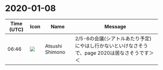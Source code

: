 # 2020-01-08

|Time (UTC)|Icon|Name|Message|
|---|---|---|---|
|06:46|![](https://secure.gravatar.com/avatar/3f82b853a23d9a6d1ce612d83f3a3a54.jpg?s=72&d=https%3A%2F%2Fa.slack-edge.com%2Fdf10d%2Fimg%2Favatars%2Fava_0008-72.png)|Atsushi Shimono|2/5-6の会議(シアトルあたり予定)にやはし行かないといけなさそうで、page 2020は居なさそうです＞＜|
